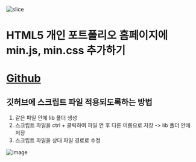 
![slice](https://capsule-render.vercel.app/api?type=slice&color=auto&height=200&text=min%20추가하기&fontAlign=70&rotate=13&fontAlignY=25&desc=20231010&descAlignY=44)

# HTML5 개인 포트폴리오 홈페이지에 min.js, min.css 추가하기

# <a href="https://baesub.github.io/Tue_Report/1010/ch04_mportpolio/mintro.html"> Github </a>

## 깃허브에 스크립트 파일 적용되도록하는 방법
1. 같은 파일 안에 lib 폴더 생성
2. 스크립트 파일을 ctrl + 클릭하여 파일 연 후 다른 이름으로 저장 -> lib 폴더 안에 저장
3. 스크립트 파일을 상대 파일 경로로 수정

![image](https://github.com/baesub/Tue_Report/assets/113866062/deff4cf1-3bee-4576-b0c3-754a21287417)
